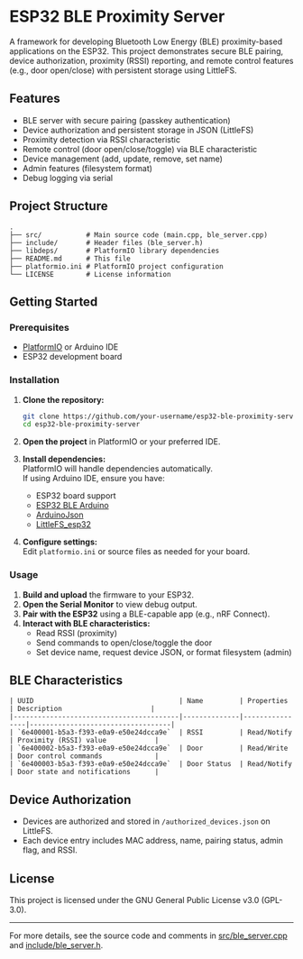 # ESP32 BLE Proximity Server

A framework for developing Bluetooth Low Energy (BLE) proximity-based applications on the ESP32. This project demonstrates secure BLE pairing, device authorization, proximity (RSSI) reporting, and remote control features (e.g., door open/close) with persistent storage using LittleFS.

## Features

- BLE server with secure pairing (passkey authentication)
- Device authorization and persistent storage in JSON (LittleFS)
- Proximity detection via RSSI characteristic
- Remote control (door open/close/toggle) via BLE characteristic
- Device management (add, update, remove, set name)
- Admin features (filesystem format)
- Debug logging via serial

## Project Structure

```
.
├── src/           # Main source code (main.cpp, ble_server.cpp)
├── include/       # Header files (ble_server.h)
├── libdeps/       # PlatformIO library dependencies
├── README.md      # This file
├── platformio.ini # PlatformIO project configuration
└── LICENSE        # License information
```

## Getting Started

### Prerequisites

- [PlatformIO](https://platformio.org/) or Arduino IDE
- ESP32 development board

### Installation

1. **Clone the repository:**

   ```bash
   git clone https://github.com/your-username/esp32-ble-proximity-server.git
   cd esp32-ble-proximity-server
   ```

2. **Open the project** in PlatformIO or your preferred IDE.

3. **Install dependencies:**  
   PlatformIO will handle dependencies automatically.  
   If using Arduino IDE, ensure you have:

   - ESP32 board support
   - [ESP32 BLE Arduino](https://github.com/nkolban/ESP32_BLE_Arduino)
   - [ArduinoJson](https://arduinojson.org/)
   - [LittleFS_esp32](https://github.com/lorol/LITTLEFS)

4. **Configure settings:**  
   Edit `platformio.ini` or source files as needed for your board.

### Usage

1. **Build and upload** the firmware to your ESP32.
2. **Open the Serial Monitor** to view debug output.
3. **Pair with the ESP32** using a BLE-capable app (e.g., nRF Connect).
4. **Interact with BLE characteristics:**
   - Read RSSI (proximity)
   - Send commands to open/close/toggle the door
   - Set device name, request device JSON, or format filesystem (admin)

## BLE Characteristics

```
| UUID                                    | Name         | Properties      | Description                      |
|-----------------------------------------|--------------|----------------|-----------------------------------|
| `6e400001-b5a3-f393-e0a9-e50e24dcca9e`  | RSSI         | Read/Notify    | Proximity (RSSI) value            |
| `6e400002-b5a3-f393-e0a9-e50e24dcca9e`  | Door         | Read/Write     | Door control commands             |
| `6e400003-b5a3-f393-e0a9-e50e24dcca9e`  | Door Status  | Read/Notify    | Door state and notifications      |
```

## Device Authorization

- Devices are authorized and stored in `/authorized_devices.json` on LittleFS.
- Each device entry includes MAC address, name, pairing status, admin flag, and RSSI.

## License

This project is licensed under the GNU General Public License v3.0 (GPL-3.0).

---

For more details, see the source code and comments in [src/ble_server.cpp](src/ble_server.cpp) and [include/ble_server.h](include/ble_server.h).
